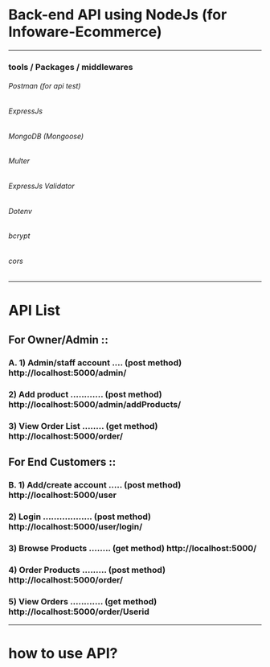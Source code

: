 # Back-end API using NodeJs (for Infoware-Ecommerce)
<hr>

### tools / Packages / middlewares
<h6> Postman (for api test) </h6>
<h6> ExpressJs </h6>
<h6> MongoDB (Mongoose)</h6>
<h6> Multer </h6>
<h6> ExpressJs Validator </h6>
<h6> Dotenv </h6>
<h6> bcrypt </h6>
<h6> cors </h6>

<hr>

# API List
## For Owner/Admin ::

### A. 1) Admin/staff account .... (post method) http://localhost:5000/admin/
###    2) Add product ............ (post method) http://localhost:5000/admin/addProducts/
###    3) View Order List ........ (get method)  http://localhost:5000/order/

## For End Customers ::

### B. 1) Add/create account ..... (post method) http://localhost:5000/user
###    2) Login .................. (post method) http://localhost:5000/user/login/
###    3) Browse Products ........ (get method)  http://localhost:5000/
###    4) Order Products ......... (post method) http://localhost:5000/order/
###    5) View Orders ............ (get method)  http://localhost:5000/order/Userid

<hr>

# how to use API?
